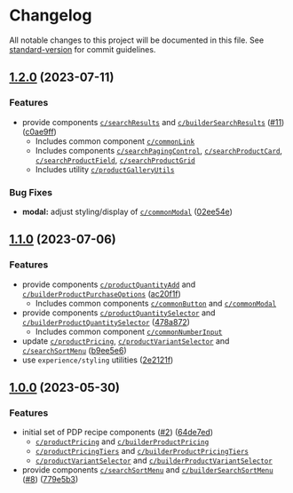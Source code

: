 # Changelog

All notable changes to this project will be documented in this file. See [standard-version](https://github.com/conventional-changelog/standard-version) for commit guidelines.

## [1.2.0](https://github.com/forcedotcom/commerce-on-lightning-components/compare/v1.1.0...v1.2.0) (2023-07-11)


### Features

* provide components [`c/searchResults`](force-app/main/default/lwc/searchResults) and [`c/builderSearchResults`](force-app/main/default/lwc/builderSearchResults) ([#11](https://github.com/forcedotcom/commerce-on-lightning-components/issues/11)) ([c0ae9ff](https://github.com/forcedotcom/commerce-on-lightning-components/commit/c0ae9ff617ab70146ac707257e3065023c7e0e1b))
    * Includes common component [`c/commonLink`](force-app/main/default/lwc/commonLink)
    * Includes components [`c/searchPagingControl`](force-app/main/default/lwc/searchPagingControl), [`c/searchProductCard`](force-app/main/default/lwc/searchProductCard), [`c/searchProductField`](force-app/main/default/lwc/searchProductField), [`c/searchProductGrid`](force-app/main/default/lwc/searchProductGrid)
    * Includes utility [`c/productGalleryUtils`](force-app/main/default/lwc/productGalleryUtils)


### Bug Fixes

* **modal:** adjust styling/display of [`c/commonModal`](force-app/main/default/lwc/commonModal) ([02ee54e](https://github.com/forcedotcom/commerce-on-lightning-components/commit/02ee54ed3b93dcf1307b94cdf0bfe92a0073631b))

## [1.1.0](https://github.com/forcedotcom/commerce-on-lightning-components/compare/v1.0.0...v1.1.0) (2023-07-06)


### Features

* provide components [`c/productQuantityAdd`](force-app/main/default/lwc/productQuantityAdd) and [`c/builderProductPurchaseOptions`](force-app/main/default/lwc/builderProductPurchaseOptions) ([ac20f1f](https://github.com/forcedotcom/commerce-on-lightning-components/commit/ac20f1f8a4baf191abb07849c8f0753104b22931))
  * Includes common components [`c/commonButton`](force-app/main/default/lwc/commonButton) and [`c/commonModal`](force-app/main/default/lwc/commonModal)
* provide components [`c/productQuantitySelector`](force-app/main/default/lwc/productQuantitySelector) and  [`c/builderProductQuantitySelector`](force-app/main/default/lwc/builderProductQuantitySelector) ([478a872](https://github.com/forcedotcom/commerce-on-lightning-components/commit/478a8722bd1b77b2dbf99935062858b900c04c9c))
  * Includes common component [`c/commonNumberInput`](force-app/main/default/lwc/commonNumberInput)
* update [`c/productPricing`](force-app/main/default/lwc/productPricing), [`c/productVariantSelector`](force-app/main/default/lwc/productVariantSelector) and [`c/searchSortMenu`](force-app/main/default/lwc/searchSortMenu) ([b9ee5e6](https://github.com/forcedotcom/commerce-on-lightning-components/commit/b9ee5e630ec4edaee9503a48daf6983d5574022f))
* use `experience/styling` utilities ([2e2121f](https://github.com/forcedotcom/commerce-on-lightning-components/commit/2e2121f5e911f601ce1230576dc60e28a5e9cb89))

## [1.0.0](https://github.com/forcedotcom/commerce-on-lightning-components/releases/tag/v1.0.0) (2023-05-30)


### Features

* initial set of PDP recipe components ([#2](https://github.com/forcedotcom/commerce-on-lightning-components/issues/2)) ([64de7ed](https://github.com/forcedotcom/commerce-on-lightning-components/commit/64de7ed491820a852dffbef015c0eb276dd9bc60))
  * [`c/productPricing`](force-app/main/default/lwc/productPricing) and [`c/builderProductPricing`](force-app/main/default/lwc/builderProductPricing)
  * [`c/productPricingTiers`](force-app/main/default/lwc/productPricingTiers) and [`c/builderProductPricingTiers`](force-app/main/default/lwc/builderProductPricingTiers)
  * [`c/productVariantSelector`](force-app/main/default/lwc/productVariantSelector) and [`c/builderProductVariantSelector`](force-app/main/default/lwc/builderProductVariantSelector)
* provide components [`c/searchSortMenu`](force-app/main/default/lwc/searchSortMenu) and [`c/builderSearchSortMenu`](force-app/main/default/lwc/builderSearchSortMenu) ([#8](https://github.com/forcedotcom/commerce-on-lightning-components/issues/8)) ([779e5b3](https://github.com/forcedotcom/commerce-on-lightning-components/commit/779e5b3e24c81bc4d7f3a7d4836231fc0c3ee258))
